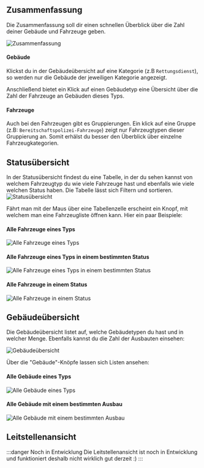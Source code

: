 ## Zusammenfassung
Die Zusammenfassung soll dir einen schnellen Überblick über die Zahl deiner Gebäude und Fahrzeuge geben.

![Zusammenfassung](summary.png)

#### Gebäude
Klickst du in der Gebäudeübersicht auf eine Kategorie (z.B `Rettungsdienst`), so werden nur die Gebäude der jeweiligen Kategorie angezeigt.

Anschließend bietet ein Klick auf einen Gebäudetyp eine Übersicht über die Zahl der Fahrzeuge an Gebäuden dieses Typs.

#### Fahrzeuge
Auch bei den Fahrzeugen gibt es Gruppierungen. Ein klick auf eine Gruppe (z.B: `Bereitschaftspolizei-Fahrzeuge`) zeigt nur Fahrzeugtypen dieser Gruppierung an. Somit erhälst du besser den Überblick über einzelne Fahrzeugkategorien.

## Statusübersicht
In der Statusübersicht findest du eine Tabelle, in der du sehen kannst von welchem Fahrzeugtyp du wie viele Fahrzeuge hast und ebenfalls wie viele welchen Status haben. Die Tabelle lässt sich Filtern und sortieren.
![Statusübersicht](status_table.png)

Fährt man mit der Maus über eine Tabellenzelle erscheint ein Knopf, mit welchem man eine Fahrzeugliste öffnen kann. Hier ein paar Beispiele:

#### Alle Fahrzeuge eines Typs
![Alle Fahrzeuge eines Typs](vehiclelist.png)

#### Alle Fahrzeuge eines Typs in einem bestimmten Status
![Alle Fahrzeuge eines Typs in einem bestimmten Status](vehiclelist_status.png)

#### Alle Fahrzeuge in einem Status
![Alle Fahrzeuge in einem Status](vehiclelist_status_all.png)

## Gebäudeübersicht
Die Gebäudeübersicht listet auf, welche Gebäudetypen du hast und in welcher Menge. Ebenfalls kannst du die Zahl der Ausbauten einsehen:

![Gebäudeübersicht](buildinglist.png)

Über die "Gebäude"-Knöpfe lassen sich Listen ansehen:

#### Alle Gebäude eines Typs
![Alle Gebäude eines Typs](buildinglist_type.png)

#### Alle Gebäude mit einem bestimmten Ausbau
![Alle Gebäude mit einem bestimmten Ausbau](buildinglist_extension.png)

## Leitstellenansicht
:::danger Noch in Entwicklung
Die Leitstellenansicht ist noch in Entwicklung und funktioniert deshalb nicht wirklich gut derzeit :)
:::